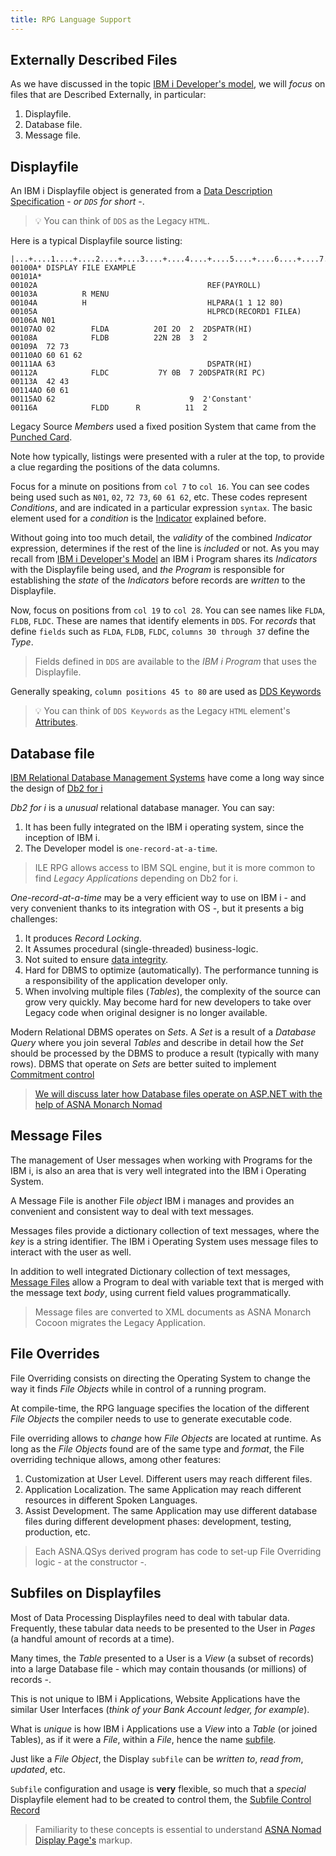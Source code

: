 ```yaml
---
title: RPG Language Support
---
```


## Externally Described Files
As we have discussed in the topic [IBM i Developer's model](/concepts/background/ibmi-developer-model), we will *focus* on files that are Described Externally, in particular:
1. Displayfile.
2. Database file.
3. Message file. 

## Displayfile
An IBM i Displayfile object is generated from a [Data Description Specification](https://www.ibm.com/docs/en/i/7.2?topic=dds-display-files) - *or `DDS` for short* -.

>&#128161; You can think of `DDS` as the Legacy `HTML`.

Here is a typical Displayfile source listing:

```
|...+....1....+....2....+....3....+....4....+....5....+....6....+....7....+....8
00100A* DISPLAY FILE EXAMPLE
00101A*
00102A                                      REF(PAYROLL)
00103A          R MENU
00104A          H                           HLPARA(1 1 12 80)
00105A                                      HLPRCD(RECORD1 FILEA)
00106A N01
00107AO 02        FLDA          20I 2O  2  2DSPATR(HI)
00108A            FLDB          22N 2B  3  2
00109A  72 73
00110AO 60 61 62
00111AA 63                                  DSPATR(HI)
00112A            FLDC           7Y 0B  7 20DSPATR(RI PC)
00113A  42 43
00114AO 60 61
00115AO 62                              9  2'Constant'
00116A            FLDD      R          11  2
```
Legacy Source *Members* used a fixed position System that came from the [Punched Card](https://en.wikipedia.org/wiki/Computer_programming_in_the_punched_card_era).

Note how typically, listings were presented with a ruler at the top, to provide a clue regarding the positions of the data columns.

Focus for a minute on positions from `col 7` to `col 16`. You can see codes being used such as `N01`, `02`, `72 73`, `60 61 62`, etc. These codes represent *Conditions*, and are indicated in a particular expression `syntax`. The basic element used for a *condition* is the [Indicator](/concepts/background/ibmi-developer-model) explained before.

Without going into too much detail, the *validity* of the combined *Indicator* expression, determines if the rest of the line is *included* or not. As you may recall from [IBM i Developer's Model](/concepts/background/ibmi-developer-model) an IBM i Program shares its *Indicators* with the Displayfile being used, and *the Program* is responsible for establishing the *state* of the *Indicators* before records are *written* to the Displayfile. 

Now, focus on positions from `col 19` to `col 28`. You can see names like `FLDA`, `FLDB`, `FLDC`. These are names that identify elements in `DDS`. For *records* that define `fields` such as `FLDA`, `FLDB`, `FLDC`, `columns 30 through 37` define the *Type*. 

>Fields defined in `DDS` are available to the *IBM i Program* that uses the Displayfile.

Generally speaking, `column positions 45 to 80` are used as [DDS Keywords](https://www.ibm.com/docs/en/i/7.2?topic=ddf-dds-keyword-entries-display-files-positions-45-through-80)

>&#128161; You can think of `DDS Keywords` as the Legacy `HTML` element's [Attributes](https://en.wikipedia.org/wiki/HTML_attribute#).


## Database file
[IBM Relational Database Management Systems](https://en.wikipedia.org/wiki/SQL#History) have come a long way since the design of [Db2 for i](https://www.ibm.com/docs/en/i/7.3?topic=programming-database-file-concepts)

*Db2 for i* is a *unusual* relational database manager. You can say:
1. It has been fully integrated on the IBM i operating system, since the inception of IBM i.
2. The Developer model is `one-record-at-a-time`.

>ILE RPG allows access to IBM SQL engine, but it is more common to find *Legacy Applications* depending on Db2 for i.  

*One-record-at-a-time* may be a very efficient way to use on IBM i - and very convenient thanks to its integration with OS -, but it presents a big challenges: 

1. It produces *Record Locking*.
2. It Assumes procedural (single-threaded) business-logic.
3. Not suited to ensure [data integrity](https://en.wikipedia.org/wiki/Data_integrity).
4. Hard for DBMS to optimize (automatically). The performance tunning is a responsibility of the application developer only.
5. When involving multiple files (*Tables*), the complexity of the source can grow very quickly. May become hard for new developers to take over Legacy code when original designer is no longer available.

Modern Relational DBMS operates on *Sets*. A *Set* is a result of a *Database Query* where you join several *Tables* and describe in detail how the *Set* should be processed by the DBMS to produce a result (typically with many rows). DBMS that operate on *Sets* are better suited to implement [Commitment control](https://www.ibm.com/docs/en/i/7.1?topic=database-commitment-control) 

>[We will discuss later how Database files operate on ASP.NET with the help of ASNA Monarch Nomad](/concepts/architecture/asna-qsys)

## Message Files
The management of User messages when working with Programs for the IBM i, is also an area that is very well integrated into the IBM i Operating System.

A Message File is another File *object* IBM i manages and provides an convenient and consistent way to deal with text messages.

Messages files provide a dictionary collection of text messages, where the *key* is a string identifier. The IBM i Operating System uses message files to interact with the user as well.

In addition to well integrated Dictionary collection of text messages, [Message Files](/concepts/user-interface/qsys-expo-messagefile) allow a Program to deal with variable text that is merged with the message text *body*, using current field values programmatically.

>Message files are converted to XML documents as ASNA Monarch Cocoon migrates the Legacy Application.

## File Overrides
File Overriding consists on directing the Operating System to change the way it finds *File Objects* while in control of a running program.

At compile-time, the RPG language specifies the location of the different *File Objects* the compiler needs to use to generate executable code.

File overriding allows to *change* how *File Objects* are located at runtime. As long as the *File Objects* found are of the same type and *format*, the File overriding technique allows, among other features:
1. Customization at User Level. Different users may reach different files.
2. Application Localization. The same Application may reach different resources in different Spoken Languages. 
3. Assist Development. The same Application may use different database files during different development phases: development, testing, production, etc.

>Each ASNA.QSys derived program has code to set-up File Overriding logic - at the constructor -.

## Subfiles on Displayfiles

Most of Data Processing Displayfiles need to deal with tabular data. Frequently, these tabular data needs to be presented to the User in *Pages* (a handful amount of records at a time).

Many times, the *Table* presented to a User is a *View* (a subset of records) into a large Database file - which may contain thousands (or millions) of records -.

This is not unique to IBM i Applications, Website Applications have the similar User Interfaces (*think of your Bank Account ledger, for example*).

What is *unique* is how IBM i Applications use a *View* into a *Table* (or joined Tables), as if it were a *File*, within a *File*, hence the name [subfile](https://www.ibm.com/docs/en/i/7.1?topic=80-sfl-subfile-keyword-display-files).

Just like a *File Object*, the Display `subfile` can be *written to*, *read from*, *updated*, etc. 

`Subfile` configuration and usage is **very** flexible, so much that a *special* Displayfile element had to be created to control them, the [Subfile Control Record](https://www.ibm.com/docs/en/i/7.1?topic=80-sflctl-subfile-control-keyword-display-files)

>Familiarity to these concepts is essential to understand  [ASNA Nomad Display Page's](/concepts/user-interface/asp-net-websites) markup.